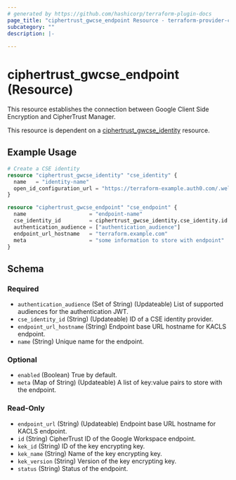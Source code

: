 ```yaml
---
# generated by https://github.com/hashicorp/terraform-plugin-docs
page_title: "ciphertrust_gwcse_endpoint Resource - terraform-provider-ciphertrust"
subcategory: ""
description: |-
  
---
```


# ciphertrust_gwcse_endpoint (Resource)

This resource establishes the connection between Google Client Side Encryption and CipherTrust Manager.

This resource is dependent on a [ciphertrust_gwcse_identity](https://registry.terraform.io/providers/ThalesGroup/ciphertrust/latest/docs/resources/ciphertrust_gwcse_identity) resource.


## Example Usage

```terraform
# Create a CSE identity
resource "ciphertrust_gwcse_identity" "cse_identity" {
  name   = "identity-name"
  open_id_configuration_url = "https://terraform-example.auth0.com/.well-known/openid-configuration"
}

resource "ciphertrust_gwcse_endpoint" "cse_endpoint" {
  name                    = "endpoint-name"
  cse_identity_id         = ciphertrust_gwcse_identity.cse_identity.id
  authentication_audience = ["authentication_audience"]
  endpoint_url_hostname   = "terraform.example.com"
  meta                    = "some information to store with endpoint"
}
```

<!-- schema generated by tfplugindocs -->
## Schema

### Required

- `authentication_audience` (Set of String) (Updateable) List of supported audiences for the authentication JWT.
- `cse_identity_id` (String) (Updateable) ID of a CSE identity provider.
- `endpoint_url_hostname` (String) Endpoint base URL hostname for KACLS endpoint.
- `name` (String) Unique name for the endpoint.

### Optional

- `enabled` (Boolean) True by default.
- `meta` (Map of String) (Updateable) A list of key:value pairs to store with the endpoint.

### Read-Only

- `endpoint_url` (String) (Updateable) Endpoint base URL hostname for KACLS endpoint.
- `id` (String) CipherTrust ID of the Google Workspace endpoint.
- `kek_id` (String) ID of the key encrypting key.
- `kek_name` (String) Name of the key encrypting key.
- `kek_version` (String) Version of the key encrypting key.
- `status` (String) Status of the endpoint.


